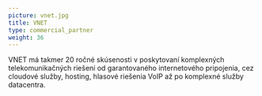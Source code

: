 ```yaml
---
picture: vnet.jpg
title: VNET
type: commercial_partner
weight: 36
---
```


VNET má takmer 20 ročné skúsenosti v poskytovaní komplexných telekomunikačných riešení od garantovaného internetového pripojenia, cez cloudové služby, hosting, hlasové riešenia VoIP až po komplexné služby datacentra.